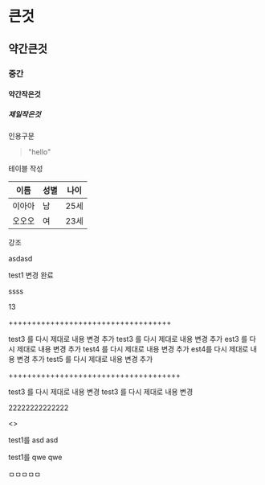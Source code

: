 # 큰것
## 약간큰것
### 중간
#### 약간작은것
##### 제일작은것


인용구문
>"hello"

테이블 작성

이름|성별|나이
---|---|---|
이아아|남|25세
오오오|여|23세




강조

asdasd 

test1 변경 완료







ssss

13


+++++++++++++++++++++++++++++++++++

test3 를 다시 제대로 내용 변경 추가
test3 를 다시 제대로 내용 변경 추가
est3 를 다시 제대로 내용 변경 추가
test4 를 다시 제대로 내용 변경 추가
est4를 다시 제대로 내용 변경 추가
test5 를 다시 제대로 내용 변경 추가

+++++++++++++++++++++++++++++++++++++

test3 를 다시 제대로 내용 변경
test3 를 다시 제대로 내용 변경


22222222222222 


<>


test1를  asd asd 

test1를 qwe qwe 




ㅁㅁㅁㅁㅁ

